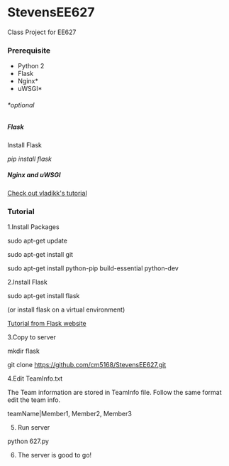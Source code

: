 # StevensEE627
Class Project for EE627

### Prerequisite
* Python 2
* Flask
* Nginx*
* uWSGI*

###### *optional


##### Flask
Install Flask

_pip install flask_

##### Nginx and uWSGI 
[Check out vladikk's tutorial](http://vladikk.com/2013/09/12/serving-flask-with-nginx-on-ubuntu/)

### Tutorial

1.Install Packages

sudo apt-get update

sudo apt-get install git

sudo apt-get install python-pip build-essential python-dev

2.Install Flask

sudo apt-get install flask

(or install flask on a virtual environment)

[Tutorial from Flask website](http://flask.pocoo.org/docs/0.10/installation/)

3.Copy to server

mkdir flask

git clone https://github.com/cm5168/StevensEE627.git

4.Edit TeamInfo.txt

The Team information are stored in TeamInfo file. Follow the same format edit the team info.

teamName|Member1, Member2, Member3

5. Run server

python 627.py

6. The server is good to go!



